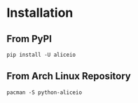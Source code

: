 # Installation
## From PyPI
```pip install -U aliceio```
## From Arch Linux Repository
```pacman -S python-aliceio```
